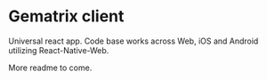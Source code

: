 # Gematrix client

Universal react app.  Code base works across Web, iOS and Android utilizing React-Native-Web.

More readme to come.
